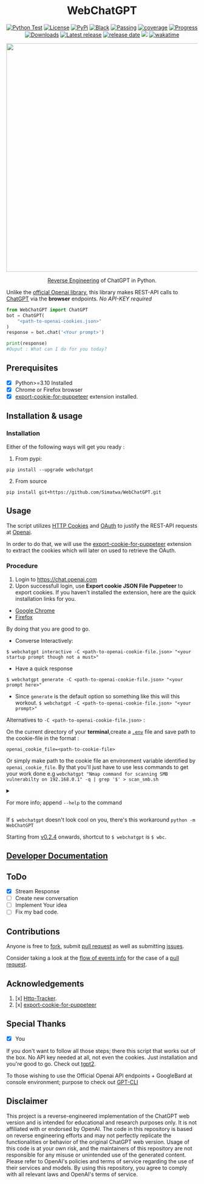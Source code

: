 <h1 align="center"> WebChatGPT </h1>

<p align="center">
<a href="https://github.com/Simatwa/WebChatGPT/actions/workflows/python-test.yml"><img src="https://github.com/Simatwa/WebChatGPT/actions/workflows/python-test.yml/badge.svg" alt="Python Test"/></a>
<a href="LICENSE"><img alt="License" src="https://img.shields.io/static/v1?logo=GPL&color=Blue&message=GNUv3&label=License"/></a>
<a href="https://pypi.org/project/webchatgpt"><img alt="PyPi" src="https://img.shields.io/pypi/v/webchatgpt?color=green"/></a>
<a href="https://github.com/psf/black"><img alt="Black" src="https://img.shields.io/static/v1?logo=Black&label=Code-style&message=Black"/></a>
<a href="#"><img alt="Passing" src="https://img.shields.io/static/v1?logo=Docs&label=Docs&message=Passing&color=green"/></a>
<a href="#"><img alt="coverage" src="https://img.shields.io/static/v1?logo=Coverage&label=Coverage&message=90%&color=yellowgreen"/></a>
<a href="#" alt="progress"><img alt="Progress" src="https://img.shields.io/static/v1?logo=Progress&label=Progress&message=95%&color=green"/></a>
<a href="https://pepy.tech/project/webchatgpt"><img src="https://static.pepy.tech/personalized-badge/webchatgpt?period=total&units=international_system&left_color=grey&right_color=green&left_text=Downloads" alt="Downloads"></a>
<!--<a href="https://github.com/Simatwa/WebChatGPT/releases"><img src="https://img.shields.io/github/downloads/Simatwa/WebChatGPT/total?label=Downloads&color=success" alt="Downloads"></img></a> -->
<a href="https://github.com/Simatwa/WebChatGPT/releases"><img src="https://img.shields.io/github/v/release/Simatwa/WebChatGPT?color=success&label=Release&logo=github" alt="Latest release"></img></a>
<a href="https://github.com/Simatwa/WebChatGPT/releases"><img src="https://img.shields.io/github/release-date/Simatwa/WebChatGPT?label=Release date&logo=github" alt="release date"></img></a>
<a href="https://hits.seeyoufarm.com"><img src="https://hits.seeyoufarm.com/api/count/incr/badge.svg?url=https%3A%2F%2Fgithub.com/Simatwa/WebChatGPT"/></a>
<a href="https://wakatime.com/badge/github/Simatwa/WebChatGPT"><img src="https://wakatime.com/badge/github/Simatwa/WebChatGPT.svg" alt="wakatime"></a>
</p>

<p align="center">
<img width="600" height="auto" src="https://github.com/Simatwa/WebChatGPT/blob/main/assets/demo.gif?raw=true"/>
</p>

<p align="center">
<a href="https://en.wikipedia.org/wiki/Reverse_engineering">Reverse Engineering</a> of ChatGPT in Python.
</p> 

Unlike the [official Openai library](https://github.com/openai/openai-python), this library makes REST-API calls to [ChatGPT](https://chat.openai.com) via the **browser** endpoints. *No API-KEY required*

```python
from WebChatGPT import ChatGPT
bot = ChatGPT(
    "<path-to-openai-cookies.json>"
)
response = bot.chat('<Your prompt>')

print(response)
#Ouput : What can I do for you today?
```

## Prerequisites

- [x] Python>=3.10 Installed
- [x] Chrome or Firefox browser
- [x] [export-cookie-for-puppeteer](https://github.com/ktty1220/export-cookie-for-puppeteer) extension installed.

## Installation & usage

### Installation

Either of the following ways will get you ready :

1. From pypi:
  
  ```
  pip install --upgrade webchatgpt
  ```

2. From source

```
pip install git+https://github.com/Simatwa/WebChatGPT.git
```

## Usage

The script utilizes [HTTP Cookies](https://en.wikipedia.org/wiki/HTTP_cookie) and [OAuth](https://en.wikipedia.org/wiki/OAuth) to justify the REST-API requests at [Openai](https://openai.com). 

In order to do that, we will use the [export-cookie-for-puppeteer](https://github.com/ktty1220/export-cookie-for-puppeteer) extension to extract the cookies which will later on used to retrieve the OAuth.

### Procedure

1. Login to https://chat.openai.com
2. Upon successfull login, use **Export cookie JSON File Puppeteer** to export cookies. If you haven't installed the extension, here are  the quick installation links for you. 
 - [Google Chrome](https://chrome.google.com/webstore/detail/nmckokihipjgplolmcmjakknndddifde)
- [Firefox](https://addons.mozilla.org/ja/firefox/addon/%E3%82%AF%E3%83%83%E3%82%AD%E3%83%BCjson%E3%83%95%E3%82%A1%E3%82%A4%E3%83%AB%E5%87%BA%E5%8A%9B-for-puppeteer/)

By doing that you are good to go.


- Converse Interactively:

```
$ webchatgpt interactive -C <path-to-openai-cookie-file.json> "<your startup prompt though not a must>"
```

- Have a quick response

```
$ webchatgpt generate -C <path-to-openai-cookie-file.json> "<your prompt here>"
```

- Since `generate` is the default option so something like this will this workout. `$ webchatgpt -C <path-to-openai-cookie-file.json> "<your prompt>"`

Alternatives to `-C <path-to-openai-cookie-file.json>` :

On the current directory of your **terminal**,create a [`.env`](https://github.com/Simatwa/WebChatGPT/blob/main/env) file and save path to the cookie-file in the format :

```
openai_cookie_file=<path-to-cookie-file>
```

Or simply make path to the cookie file an environment variable identified by `openai_cookie_file`. By that you'll just have to use less commands to get your work done e.g `webchatgpt "Nmap command for scanning SMB vulnerabilty on 192.168.0.1" -q | grep '$' > scan_smb.sh`

<details>

<summary>

For more info; append `--help` to the command

</summary>

<details>

<summary>

`$ webchatgpt --help`

</summary>


```
Usage: webchatgpt [OPTIONS] COMMAND [ARGS]...

  Reverse Engineered ChatGPT Web-version

Options:
  --help  Show this message and exit.

Commands:
  generate     Generate a quick response with ChatGPT
  interactive  Chat with ChatGPT interactively
```

</details>


<details>

<summary>

` $ webchatgpt generate --help`

</summary>


```
Usage: webchatgpt generate [OPTIONS]

  Generate a quick response with ChatGPT

Options:
  -C, --cookie-path PATH  Path to .json file containing cookies for
                          `chat.openai.com`
  -M, --model TEXT        ChatGPT's model to be used
  -I, --index INTEGER     Conversation index to resume from
  -P, --prompt TEXT       Start conversation with this messsage
  --help                  Show this message and exit.
```

</details>


<details>

<summary>

` $ webchatgpt interactive --help`

</summary>

```
Usage: webchatgpt interactive [OPTIONS]

  Chat with ChatGPT interactively

Options:
  -C, --cookie-path PATH          Path to .json file containing cookies for
                                  `chat.openai.com`
  -M, --model TEXT                ChatGPT's model to be used
  -I, --index INTEGER             Conversation index to resume from
  -P, --prompt TEXT               Start conversation with this messsage
  -B, --busy-bar-index INTEGER RANGE
                                  Busy bar index [0:/, 1:■█■■■]  [0<=x<=1]
  --help                          Show this message and exit.
```

</details>

Running `h` while in interactive prompt:

```
╒════╤════════════════════════╤═══════════════════════════════════════╕
│    │ Command                │ Action                                │
╞════╪════════════════════════╪═══════════════════════════════════════╡
│  0 │ h                      │ Show this help info                   │
├────┼────────────────────────┼───────────────────────────────────────┤
│  1 │ history                │ Show conversation history             │
├────┼────────────────────────┼───────────────────────────────────────┤
│  2 │ share                  │ Share conversation by link            │
├────┼────────────────────────┼───────────────────────────────────────┤
│  3 │ stop_share             │ Revoke shared conversation link       │
├────┼────────────────────────┼───────────────────────────────────────┤
│  4 │ rename                 │ Rename conversation title             │
├────┼────────────────────────┼───────────────────────────────────────┤
│  5 │ archive                │ Archive or unarchive a conversation   │
├────┼────────────────────────┼───────────────────────────────────────┤
│  6 │ shared_conversations   │ Show shared conversations             │
├────┼────────────────────────┼───────────────────────────────────────┤
│  7 │ previous_conversations │ Show previous conversations           │
├────┼────────────────────────┼───────────────────────────────────────┤
│  8 │ delete_conversation    │ Delete a particular conversation      │
├────┼────────────────────────┼───────────────────────────────────────┤
│  9 │ prompts                │ Generate random prompts               │
├────┼────────────────────────┼───────────────────────────────────────┤
│ 10 │ account_info           │ ChatGPT account info/setings          │
├────┼────────────────────────┼───────────────────────────────────────┤
│ 11 │ ask                    │ Show raw response from ChatGPT        │
├────┼────────────────────────┼───────────────────────────────────────┤
│ 12 │ auth                   │ Show current user auth info           │
├────┼────────────────────────┼───────────────────────────────────────┤
│ 13 │ migrate                │ Shift to another conversation         │
├────┼────────────────────────┼───────────────────────────────────────┤
│ 14 │ set_theme              │ Set theme for displaying codes        │
├────┼────────────────────────┼───────────────────────────────────────┤
│ 15 │ copy_this              │ Copy last response                    │
├────┼────────────────────────┼───────────────────────────────────────┤
│ 16 │ with_copied            │ Attach last copied text to the prompt │
├────┼────────────────────────┼───────────────────────────────────────┤
│ 17 │ clear                  │ Clear console                         │
├────┼────────────────────────┼───────────────────────────────────────┤
│ 18 │ ./<command>            │ Run system command                    │
├────┼────────────────────────┼───────────────────────────────────────┤
│ 19 │ <any other>            │ Interact with ChatGPT                 │
├────┼────────────────────────┼───────────────────────────────────────┤
│ 20 │ exit                   │ Quit Program                          │
╘════╧════════════════════════╧═══════════════════════════════════════╛
```

</details>

If `$ webchatgpt` doesn't look cool on you, there's this workaround `python -m WebChatGPT`

Starting from [v0.2.4](https://github.com/Simatwa/WebChatGPT/releases) onwards, shortcut to `$ webchatgpt` is `$ wbc`.

## [Developer Documentation](https://github.com/Simatwa/WebChatGPT/blob/main/docs/DEVELOPER.md)

## ToDo

- [x] Stream Response
- [ ] Create new conversation
- [ ] Implement Your idea
- [ ] Fix my bad code.

## Contributions

Anyone is free to [fork](https://github.com/Simatwa/WebChatGPT/fork), submit [pull request](https://github.com/Simatwa/WebChatGPT/pulls/new) as well as submitting [issues](https://github.com/Simatwa/WebChatGPT/issues/new).

Consider taking a look at the [flow of events info](https://github.com/Simatwa/WebChatGPT/blob/main/docs/operations_flow.md) for the case of a [pull request](https://github.com/Simatwa/WebChatGPT/pulls).

## Acknowledgements

1. [x] [Http-Tracker](https://github.com/venukbh/http-tracker).
2. [x] [export-cookie-for-puppeteer](https://github.com/ktty1220/export-cookie-for-puppeteer)

## Special Thanks

- [x] You

If you don't want to follow all those steps; there this script that works out of the box. No API key needed at all, not even the cookies. Just installation and you're good to go. Check out [tgpt2](https://github.com/Simatwa/tgpt2/).

To those wishing to use the Official Openai API endpoints + GoogleBard at console environment; purpose to check out [GPT-CLI](https://github.com/Simatwa/GPT-CLI)

## Disclaimer

This project is a reverse-engineered implementation of the ChatGPT web version and is intended for educational and research purposes only. It is not affiliated with or endorsed by OpenAI. The code in this repository is based on reverse engineering efforts and may not perfectly replicate the functionalities or behavior of the original ChatGPT web version. Usage of this code is at your own risk, and the maintainers of this repository are not responsible for any misuse or unintended use of the generated content. Please refer to OpenAI's policies and terms of service regarding the use of their services and models. By using this repository, you agree to comply with all relevant laws and OpenAI's terms of service.
